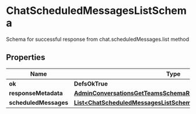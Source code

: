 

# ChatScheduledMessagesListSchema

Schema for successful response from chat.scheduledMessages.list method

## Properties

| Name | Type | Description | Notes |
|------------ | ------------- | ------------- | -------------|
|**ok** | **DefsOkTrue** |  |  |
|**responseMetadata** | [**AdminConversationsGetTeamsSchemaResponseMetadata**](AdminConversationsGetTeamsSchemaResponseMetadata.md) |  |  |
|**scheduledMessages** | [**List&lt;ChatScheduledMessagesListSchemaScheduledMessagesInner&gt;**](ChatScheduledMessagesListSchemaScheduledMessagesInner.md) |  |  |



